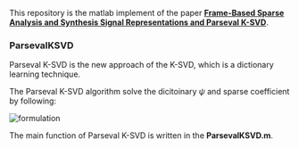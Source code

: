 This repository is the matlab implement of the paper [**Frame-Based Sparse Analysis and Synthesis Signal Representations and Parseval K-SVD**](https://ieeexplore.ieee.org/document/8712410).


### ParsevalKSVD

Parseval K-SVD is the new approach of the K-SVD, which is a dictionary learning technique.

The Parseval K-SVD algorithm solve the dicitoinary $\psi$ and sparse coefficient by following:

![formulation]( https://lh3.googleusercontent.com/pw/ACtC-3cJEwVIvFlQMmqNDqY1-g7K26g-NBqYk3g9CVbn_VcpHh7KJZ9E6dFuHawiKzrAf0krVa41p4k6Fgmm9o0yQvoJSfwRiZE2AXAxSXOB2Eq3J3ARg_V3oNm5T7Xsqx7RQk7_1ASmuyhm-cCzVXj6X5N8=w529-h205-no?authuser=0)



The main function of Parseval K-SVD is written in the **ParsevalKSVD.m**.

